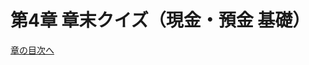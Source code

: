 # 第4章 章末クイズ（現金・預金 基礎）

<div id="quiz-ch04"
     data-quiz-src="../quizzes/ch04.json"
     data-quiz-id="ch04"
     data-accounts-src="../assets/data/accounts.ch04.json"></div>

[章の目次へ](index.md)
